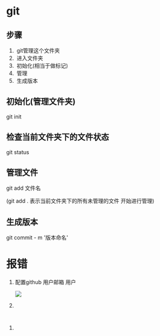 

# 	 git

## 步骤

1. ​	 git管理这个文件夹
2. ​	 进入文件夹 
3. ​	 初始化(相当于做标记)
4. ​	 管理 
5. ​	 生成版本

## 初始化(管理文件夹)	

git init

## 检查当前文件夹下的文件状态

git status    

## 管理文件

git add  文件名  

(git add  .   表示当前文件夹下的所有未管理的文件 开始进行管理)

## 生成版本

git  commit - m  '版本命名'

# 报错

1. 配置github 用户邮箱 用户

   ![](https://s2.loli.net/2022/07/12/2KYNf1JyiPHcUmp.png)

   

2. 

```


```





1. 